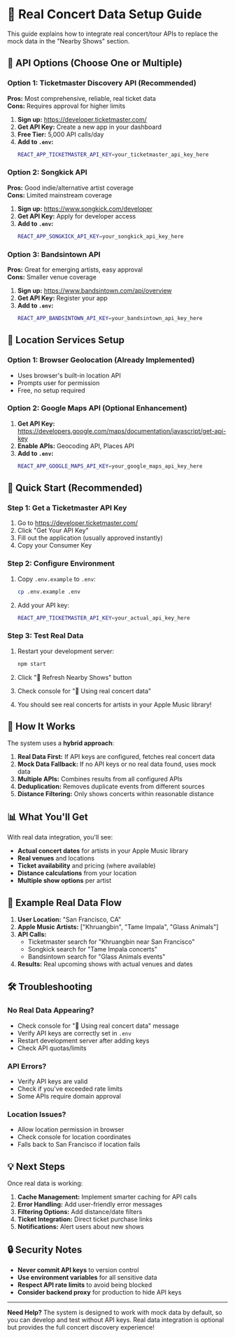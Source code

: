 # 🎪 Real Concert Data Setup Guide

This guide explains how to integrate real concert/tour APIs to replace the mock data in the "Nearby Shows" section.

## 🔑 API Options (Choose One or Multiple)

### **Option 1: Ticketmaster Discovery API** (Recommended)
**Pros:** Most comprehensive, reliable, real ticket data  
**Cons:** Requires approval for higher limits  

1. **Sign up:** https://developer.ticketmaster.com/
2. **Get API Key:** Create a new app in your dashboard
3. **Free Tier:** 5,000 API calls/day
4. **Add to `.env`:**
   ```bash
   REACT_APP_TICKETMASTER_API_KEY=your_ticketmaster_api_key_here
   ```

### **Option 2: Songkick API**
**Pros:** Good indie/alternative artist coverage  
**Cons:** Limited mainstream coverage  

1. **Sign up:** https://www.songkick.com/developer
2. **Get API Key:** Apply for developer access
3. **Add to `.env`:**
   ```bash
   REACT_APP_SONGKICK_API_KEY=your_songkick_api_key_here
   ```

### **Option 3: Bandsintown API**
**Pros:** Great for emerging artists, easy approval  
**Cons:** Smaller venue coverage  

1. **Sign up:** https://www.bandsintown.com/api/overview
2. **Get API Key:** Register your app
3. **Add to `.env`:**
   ```bash
   REACT_APP_BANDSINTOWN_API_KEY=your_bandsintown_api_key_here
   ```

## 📍 Location Services Setup

### **Option 1: Browser Geolocation** (Already Implemented)
- Uses browser's built-in location API
- Prompts user for permission
- Free, no setup required

### **Option 2: Google Maps API** (Optional Enhancement)
1. **Get API Key:** https://developers.google.com/maps/documentation/javascript/get-api-key
2. **Enable APIs:** Geocoding API, Places API
3. **Add to `.env`:**
   ```bash
   REACT_APP_GOOGLE_MAPS_API_KEY=your_google_maps_api_key_here
   ```

## 🚀 Quick Start (Recommended)

### **Step 1: Get a Ticketmaster API Key**
1. Go to https://developer.ticketmaster.com/
2. Click "Get Your API Key"
3. Fill out the application (usually approved instantly)
4. Copy your Consumer Key

### **Step 2: Configure Environment**
1. Copy `.env.example` to `.env`:
   ```bash
   cp .env.example .env
   ```

2. Add your API key:
   ```bash
   REACT_APP_TICKETMASTER_API_KEY=your_actual_api_key_here
   ```

### **Step 3: Test Real Data**
1. Restart your development server:
   ```bash
   npm start
   ```

2. Click "🎪 Refresh Nearby Shows" button
3. Check console for "🎪 Using real concert data"
4. You should see real concerts for artists in your Apple Music library!

## 🔧 How It Works

The system uses a **hybrid approach**:

1. **Real Data First:** If API keys are configured, fetches real concert data
2. **Mock Data Fallback:** If no API keys or no real data found, uses mock data
3. **Multiple APIs:** Combines results from all configured APIs
4. **Deduplication:** Removes duplicate events from different sources
5. **Distance Filtering:** Only shows concerts within reasonable distance

## 📊 What You'll Get

With real data integration, you'll see:

- **Actual concert dates** for artists in your Apple Music library
- **Real venues** and locations
- **Ticket availability** and pricing (where available)
- **Distance calculations** from your location
- **Multiple show options** per artist

## 🎯 Example Real Data Flow

1. **User Location:** "San Francisco, CA"
2. **Apple Music Artists:** ["Khruangbin", "Tame Impala", "Glass Animals"]
3. **API Calls:** 
   - Ticketmaster search for "Khruangbin near San Francisco"
   - Songkick search for "Tame Impala concerts"
   - Bandsintown search for "Glass Animals events"
4. **Results:** Real upcoming shows with actual venues and dates

## 🛠️ Troubleshooting

### **No Real Data Appearing?**
- Check console for "🎪 Using real concert data" message
- Verify API keys are correctly set in `.env`
- Restart development server after adding keys
- Check API quotas/limits

### **API Errors?**
- Verify API keys are valid
- Check if you've exceeded rate limits
- Some APIs require domain approval

### **Location Issues?**
- Allow location permission in browser
- Check console for location coordinates
- Falls back to San Francisco if location fails

## 💡 Next Steps

Once real data is working:

1. **Cache Management:** Implement smarter caching for API calls
2. **Error Handling:** Add user-friendly error messages
3. **Filtering Options:** Add distance/date filters
4. **Ticket Integration:** Direct ticket purchase links
5. **Notifications:** Alert users about new shows

## 🔒 Security Notes

- **Never commit API keys** to version control
- **Use environment variables** for all sensitive data
- **Respect API rate limits** to avoid being blocked
- **Consider backend proxy** for production to hide API keys

---

**Need Help?** The system is designed to work with mock data by default, so you can develop and test without API keys. Real data integration is optional but provides the full concert discovery experience!